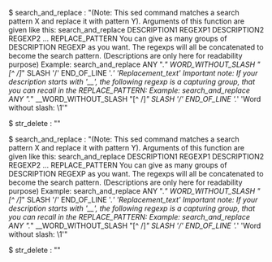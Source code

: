 
$ search_and_replace  : "(Note: This sed command matches a search pattern X and replace it with pattern Y). Arguments of this function are given like this: search_and_replace DESCRIPTION1 REGEXP1 DESCRIPTION2 REGEXP2 ... REPLACE_PATTERN You can give as many groups of DESCRIPTION REGEXP as you want. The regexps will all be concatenated to become the search pattern. (Descriptions are only here for readability purpose) Example: search_and_replace ANY ".*" WORD_WITHOUT_SLASH "[^ /]*" SLASH '/' END_OF_LINE '.*' 'Replacement_text' Important note: If your description starts with '__', the following regexp is a capturing group, that you can recall in the REPLACE_PATTERN: Example: search_and_replace ANY ".*" __WORD_WITHOUT_SLASH "[^ /]*" SLASH '/' END_OF_LINE '.*' 'Word without slash: \1'"

$ str_delete  : ""


$ search_and_replace  : "(Note: This sed command matches a search pattern X and replace it with pattern Y). Arguments of this function are given like this: search_and_replace DESCRIPTION1 REGEXP1 DESCRIPTION2 REGEXP2 ... REPLACE_PATTERN You can give as many groups of DESCRIPTION REGEXP as you want. The regexps will all be concatenated to become the search pattern. (Descriptions are only here for readability purpose) Example: search_and_replace ANY ".*" WORD_WITHOUT_SLASH "[^ /]*" SLASH '/' END_OF_LINE '.*' 'Replacement_text' Important note: If your description starts with '__', the following regexp is a capturing group, that you can recall in the REPLACE_PATTERN: Example: search_and_replace ANY ".*" __WORD_WITHOUT_SLASH "[^ /]*" SLASH '/' END_OF_LINE '.*' 'Word without slash: \1'"

$ str_delete  : ""

